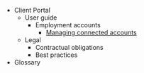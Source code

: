 * Client Portal
  * User guide
    * Employment accounts
      * [Managing connected accounts](UserGuilde/EmploymentAccounts.md)
  * Legal
    * Contractual obligations
    * Best practices
* Glossary

